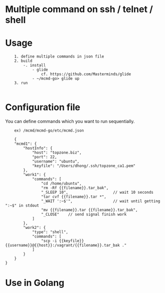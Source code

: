 # Multiple command on ssh / telnet / shell

# Usage
```
	1. define multiple commands in json file
	2. build 
		-. install
			- glide
				cf. https://github.com/Masterminds/glide
			- ~/mcmd-go> glide up
	3. run 
	   
```

# Configuration file
You can define commands which you want to run sequentially.

```
	ex) /mcmd/mcmd-go/etc/mcmd.json
	
	{
	"mcmd1": {
		"hostInfo": {
			"host": "topzone.biz",
			"port": 22,
			"username": "ubuntu",
			"keyfile": "/Users/dhong/.ssh/topzone_ca1.pem"
		},
		"work1": {
			"commands": [
				"cd /home/ubuntu",
				"rm -Rf {{filename}}.tar_bak",
				"_SLEEP 10",					// wait 10 seconds
				"tar cvf {{filename}}.tar *",
				"_WAIT ':~$'",					// wait until getting ":~$" in stdout
				"mv {{filename}}.tar {{filename}}.tar_bak",
				"_CLOSE"	// send signal finish work
			]
		},
		"work2": {
			"type": "shell",
			"commands": [
				"scp -i {{keyfile}} {{username}}@{{host}}:/vagrant/{{filename}}.tar_bak ."
			]
		}
	}
}
```

# Use in Golang
```
	
```
